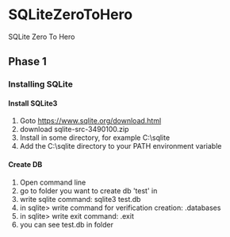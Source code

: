 # SQLiteZeroToHero
SQLite Zero To Hero

## Phase 1

### Installing SQLite

#### Install SQLite3
1. Goto https://www.sqlite.org/download.html
1. download sqlite-src-3490100.zip
1. Install in some directory, for example C:\sqlite
1. Add the C:\sqlite directory to your PATH environment variable

#### Create DB
1. Open command line
1. go to folder you want to create db 'test' in
1. write sqlite command: sqlite3 test.db
1. in sqlite> write command for verification creation: .databases
1. in sqlite> write exit command: .exit
1. you can see test.db in folder